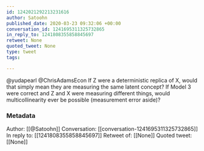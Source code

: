 ```yaml
---
id: 1242021292213231616
author: Satoohn
published_date: 2020-03-23 09:32:06 +00:00
conversation_id: 1241695311325732865
in_reply_to: 1241808355858845697
retweet: None
quoted_tweet: None
type: tweet
tags:

---
```


@yudapearl @ChrisAdamsEcon If Z were a deterministic replica of X, would that simply mean they are measuring the same latent concept? If Model 3 were correct and Z and X were measuring different things, would multicollinearity ever be possible (measurement error aside)?

### Metadata

Author: [[@Satoohn]]
Conversation: [[conversation-1241695311325732865]]
In reply to: [[1241808355858845697]]
Retweet of: [[None]]
Quoted tweet: [[None]]
